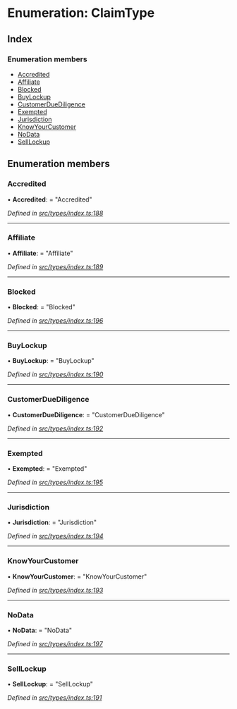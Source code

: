 # Enumeration: ClaimType

## Index

### Enumeration members

* [Accredited](claimtype.md#accredited)
* [Affiliate](claimtype.md#affiliate)
* [Blocked](claimtype.md#blocked)
* [BuyLockup](claimtype.md#buylockup)
* [CustomerDueDiligence](claimtype.md#customerduediligence)
* [Exempted](claimtype.md#exempted)
* [Jurisdiction](claimtype.md#jurisdiction)
* [KnowYourCustomer](claimtype.md#knowyourcustomer)
* [NoData](claimtype.md#nodata)
* [SellLockup](claimtype.md#selllockup)

## Enumeration members

###  Accredited

• **Accredited**: = "Accredited"

*Defined in [src/types/index.ts:188](https://github.com/PolymathNetwork/polymesh-sdk/blob/91d79c8/src/types/index.ts#L188)*

___

###  Affiliate

• **Affiliate**: = "Affiliate"

*Defined in [src/types/index.ts:189](https://github.com/PolymathNetwork/polymesh-sdk/blob/91d79c8/src/types/index.ts#L189)*

___

###  Blocked

• **Blocked**: = "Blocked"

*Defined in [src/types/index.ts:196](https://github.com/PolymathNetwork/polymesh-sdk/blob/91d79c8/src/types/index.ts#L196)*

___

###  BuyLockup

• **BuyLockup**: = "BuyLockup"

*Defined in [src/types/index.ts:190](https://github.com/PolymathNetwork/polymesh-sdk/blob/91d79c8/src/types/index.ts#L190)*

___

###  CustomerDueDiligence

• **CustomerDueDiligence**: = "CustomerDueDiligence"

*Defined in [src/types/index.ts:192](https://github.com/PolymathNetwork/polymesh-sdk/blob/91d79c8/src/types/index.ts#L192)*

___

###  Exempted

• **Exempted**: = "Exempted"

*Defined in [src/types/index.ts:195](https://github.com/PolymathNetwork/polymesh-sdk/blob/91d79c8/src/types/index.ts#L195)*

___

###  Jurisdiction

• **Jurisdiction**: = "Jurisdiction"

*Defined in [src/types/index.ts:194](https://github.com/PolymathNetwork/polymesh-sdk/blob/91d79c8/src/types/index.ts#L194)*

___

###  KnowYourCustomer

• **KnowYourCustomer**: = "KnowYourCustomer"

*Defined in [src/types/index.ts:193](https://github.com/PolymathNetwork/polymesh-sdk/blob/91d79c8/src/types/index.ts#L193)*

___

###  NoData

• **NoData**: = "NoData"

*Defined in [src/types/index.ts:197](https://github.com/PolymathNetwork/polymesh-sdk/blob/91d79c8/src/types/index.ts#L197)*

___

###  SellLockup

• **SellLockup**: = "SellLockup"

*Defined in [src/types/index.ts:191](https://github.com/PolymathNetwork/polymesh-sdk/blob/91d79c8/src/types/index.ts#L191)*
